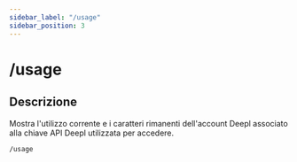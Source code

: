 ```yaml
---
sidebar_label: "/usage"
sidebar_position: 3
---
```


# /usage

## Descrizione

Mostra l'utilizzo corrente e i caratteri rimanenti dell'account Deepl associato alla chiave API Deepl utilizzata per accedere.

```command
/usage
```

